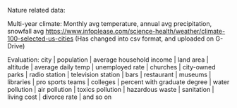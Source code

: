 Nature related data:

Multi-year climate: Monthly avg temperature, annual avg precipitation, snowfall avg
https://www.infoplease.com/science-health/weather/climate-100-selected-us-cities
(Has changed into csv format, and uploaded on G-Drive)


Evaluation: city | population | average household income | land area | altitude | average daily temp | unemployed rate | churches | city-owned parks | radio station | television station | bars | restaurant | museums | libraries | pro sports teams | colleges | percent with graduate degree | water pollution | air pollution | toxics pollution | hazardous waste | sanitation | living cost | divorce rate | and so on
